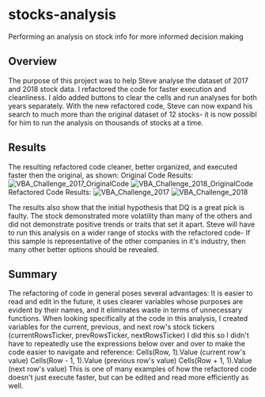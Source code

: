# stocks-analysis
Performing an analysis on stock info for more informed decision making

## Overview
The purpose of this project was to help Steve analyse the dataset of 2017 and 2018 stock data.
I refactored the code for faster execution and cleanliness. I aldo added buttons to clear the cells
and run analyses for both years separately. With the new refactored code, Steve can now expand his search
to much more than the original dataset of 12 stocks- it is now possibl for him to run the analysis on 
thousands of stocks at a time.

## Results
The resulting refactored code cleaner, better organized, and executed faster then the original, as shown:
Original Code Results:
![VBA_Challenge_2017_OriginalCode](https://user-images.githubusercontent.com/91306342/136732897-053daa22-fed3-4575-a764-84a259511a28.PNG)
![VBA_Challenge_2018_OriginalCode](https://user-images.githubusercontent.com/91306342/136732961-ec7a9e7b-af1a-47d7-847b-881d2a3234bb.PNG)
Refactored Code Results:
![VBA_Challenge_2017](https://user-images.githubusercontent.com/91306342/136733057-f6892f63-38c6-43dd-b4e4-c00740a963a3.PNG)
![VBA_Challenge_2018](https://user-images.githubusercontent.com/91306342/136733074-0685ef5d-e974-4c0e-9962-130ae958cd31.png)

The results also show that the initial hypothesis that DQ is a great pick is faulty. The stock demonstrated
more volatility than many of the others and did not demonstrate positive trends or traits that set it apart.
Steve will have to run this analysis on a wider range of stocks with the refactored code- If this sample is
representative of the other companies in it's industry, then many other better options should be revealed.

## Summary
The refactoring of code in general poses several advantages: It is easier to read and edit in the future,
it uses clearer variables whose purposes are evident by their names, and it eliminates waste in terms of
unnecessary functions. 
When looking specifically at the code in this analysis, I created variables for the current, previous, and
next row's stock tickers (currentRowsTicker, prevRowsTicker, nextRowsTicker) I did this so I didn't have to
repeatedly use the expressions below over and over to make the code easier to navigate and reference:
Cells(Row, 1).Value (current row's value) 
Cells(Row - 1, 1).Value (previous row's value)
Cells(Row + 1, 1).Value (next row's value)
This is one of many examples of how the refactored code doesn't just execute faster, but can be edited and
read more efficiently as well.

